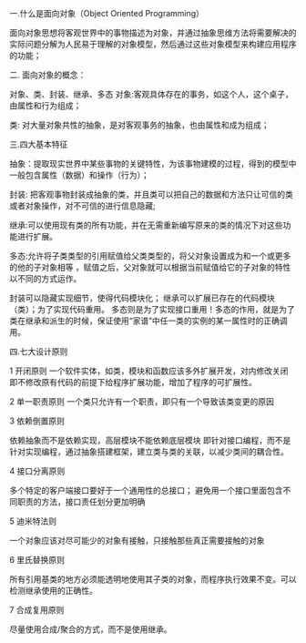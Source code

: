 一.什么是面向对象（Object Oriented Programming）

面向对象思想将客观世界中的事物描述为对象，并通过抽象思维方法将需要解决的实际问题分解为人民易于理解的对象模型，然后通过这些对象模型来构建应用程序的功能；

二. 面向对象的概念：

对象、类、封装、继承、多态
对象:客观具体存在的事务，如这个人，这个桌子，由属性和行为组成；

类: 对大量对象共性的抽象，是对客观事务的抽象，也由属性和成为组成；

三.四大基本特征

抽象：提取现实世界中某些事物的关键特性，为该事物建模的过程，得到的模型中一般包含属性（数据）和操作（行为）；

封装: 把客观事物封装成抽象的类，并且类可以把自己的数据和方法只让可信的类或者对象操作，对不可信的进行信息隐藏;

继承:可以使用现有类的所有功能，并在无需重新编写原来的类的情况下对这些功能进行扩展。

多态:允许将子类类型的引用赋值给父类类型的，将父对象设置成为和一个或更多的他的子对象相等 ，赋值之后，父对象就可以根据当前赋值给它的子对象的特性以不同的方式运作。

封装可以隐藏实现细节，使得代码模块化；
继承可以扩展已存在的代码模块（类）；为了实现代码重用。
多态则是为了实现接口重用！多态的作用，就是为了类在继承和派生的时候，保证使用“家谱”中任一类的实例的某一属性时的正确调用。

四.七大设计原则

1 开闭原则
一个软件实体，如类，模块和函数应该多外扩展开发，对内修改关闭
即不修改原有代码的前提下给程序扩展功能，增加了程序的可扩展性。

2 单一职责原则
一个类只允许有一个职责，即只有一个导致该类变更的原因

3 依赖倒置原则

依赖抽象而不是依赖实现，高层模块不能依赖底层模块
即针对接口编程，而不是针对实现编程，通过抽象搭建框架，建立类与类的关联，以减少类间的耦合性。

4 接口分离原则

多个特定的客户端接口要好于一个通用性的总接口；
避免用一个接口里面包含不同职责的方法，接口责任划分更加明确

5 迪米特法则

一个对象应该对尽可能少的对象有接触，只接触那些真正需要接触的对象

6 里氏替换原则

所有引用基类的地方必须能透明地使用其子类的对象，而程序执行效果不变。可以检测继承使用的正确性。

7 合成复用原则

尽量使用合成/聚合的方式，而不是使用继承。
